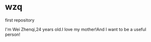 # wzq
first repository

I'm Wei Zhenqi,24 years old.I love my mother!And I want to be a useful person!
